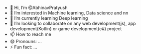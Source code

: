 - 👋 Hi, I’m @AbhinavPratyush
- 👀 I’m interested in Machine learning, Data science and nn
- 🌱 I’m currently learning Deep learning
- 💞️ I’m looking to collaborate on any web development(js), app development(Kotlin) or game development(c#) project
- 📫 How to reach me 
- 😄 Pronouns: ...
- ⚡ Fun fact: ...

<!---
AbhinavPratyush/AbhinavPratyush is a ✨ special ✨ repository because its `README.md` (this file) appears on your GitHub profile.
You can click the Preview link to take a look at your changes.
--->
